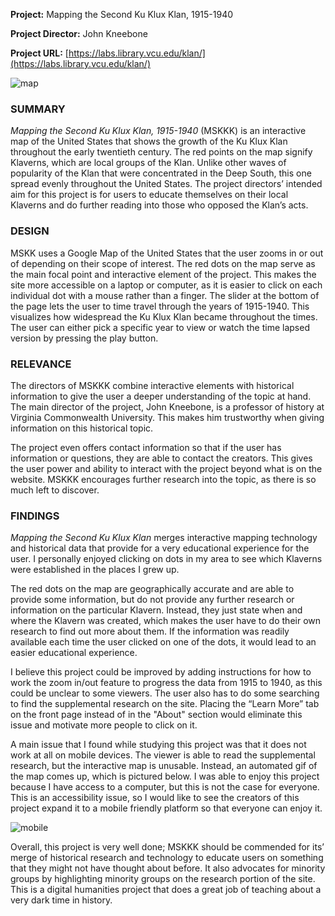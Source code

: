 **Project:** Mapping the Second Ku Klux Klan, 1915-1940

**Project Director:** John Kneebone

**Project URL:** [https://labs.library.vcu.edu/klan/](https://labs.library.vcu.edu/klan/)

![map](https://madelynritter.github.io/Madelyns-Blog/images/map.jpg)

### **SUMMARY**
*Mapping the Second Ku Klux Klan, 1915-1940* (MSKKK) is an interactive map of the United States that shows the growth of the Ku Klux Klan throughout the early twentieth century. The red points on the map signify Klaverns, which are local groups of the Klan. Unlike other waves of popularity of the Klan that were concentrated in the Deep South, this one spread evenly throughout the United States. The project directors’ intended aim for this project is for users to educate themselves on their local Klaverns and do further reading into those who opposed the Klan’s acts.

### **DESIGN**
MSKK uses a Google Map of the United States that the user zooms in or out of depending on their scope of interest. The red dots on the map serve as the main focal point and interactive element of the project. This makes the site more accessible on a laptop or computer, as it is easier to click on each individual dot with a mouse rather than a finger. The slider at the bottom of the page lets the user to time travel through the years of 1915-1940. This visualizes how widespread the Ku Klux Klan became throughout the times. The user can either pick a specific year to view or watch the time lapsed version by pressing the play button.

### **RELEVANCE**
The directors of MSKKK combine interactive elements with historical information to give the user a deeper understanding of the topic at hand. The main director of the project, John Kneebone, is a professor of history at Virginia Commonwealth University. This makes him trustworthy when giving information on this historical topic. 

The project even offers contact information so that if the user has information or questions, they are able to contact the creators. This gives the user power and ability to interact with the project beyond what is on the website. MSKKK encourages further research into the topic, as there is so much left to discover.

### **FINDINGS**
*Mapping the Second Ku Klux Klan* merges interactive mapping technology and historical data that provide for a very educational experience for the user. I personally enjoyed clicking on dots in my area to see which Klaverns were established in the places I grew up.

The red dots on the map are geographically accurate and are able to provide some information, but do not provide any further research or information on the particular Klavern.  Instead, they just state when and where the Klavern was created, which makes the user have to do their own research to find out more about them. If the information was readily available each time the user clicked on one of the dots, it would lead to an easier educational experience.

I believe this project could be improved by adding instructions for how to work the zoom in/out feature to progress the data from 1915 to 1940, as this could be unclear to some viewers. The user also has to do some searching to find the supplemental research on the site. Placing the “Learn More” tab on the front page instead of in the "About" section would eliminate this issue and motivate more people to click on it.

A main issue that I found while studying this project was that it does not work at all on mobile devices. The viewer is able to read the supplemental research, but the interactive map is unusable. Instead, an automated gif of the map comes up, which is pictured below. I was able to enjoy this project because I have access to a computer, but this is not the case for everyone. This is an accessibility issue, so I would like to see the creators of this project expand it to a mobile friendly platform so that everyone can enjoy it.

![mobile](https://madelynritter.github.io/Madelyns-Blog/images/mobile.gif)

Overall, this project is very well done; MSKKK should be commended for its’ merge of historical research and technology to educate users on something that they might not have thought about before. It also advocates for minority groups by highlighting minority groups on the research portion of the site. This is a digital humanities project that does a great job of teaching about a very dark time in history.

